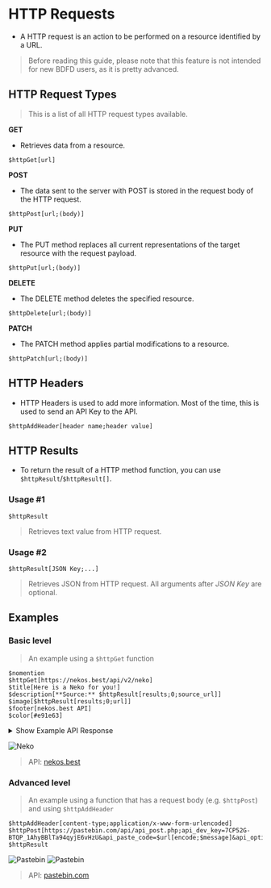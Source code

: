 # HTTP Requests
- A HTTP request is an action to be performed on a resource identified by a URL.
> Before reading this guide, please note that this feature is not intended for new BDFD users, as it is pretty advanced.

## HTTP Request Types
> This is a list of all HTTP request types available.

**GET**
- Retrieves data from a resource.
```
$httpGet[url]
```

**POST**
- The data sent to the server with POST is stored in the request body of the HTTP request.
```
$httpPost[url;(body)]
```

**PUT**
- The PUT method replaces all current representations of the target resource with the request payload.
```
$httpPut[url;(body)]
```

**DELETE**
- The DELETE method deletes the specified resource.
```
$httpDelete[url;(body)]
```

**PATCH**
- The PATCH method applies partial modifications to a resource.
```
$httpPatch[url;(body)]
```

## HTTP Headers
- HTTP Headers is used to add more information. Most of the time, this is used to send an API Key to the API.
```
$httpAddHeader[header name;header value]
```

## HTTP Results
- To return the result of a HTTP method function, you can use `$httpResult`/`$httpResult[]`.

### Usage #1
```
$httpResult
``` 
> Retrieves text value from HTTP request.

### Usage #2
```
$httpResult[JSON Key;...]
```
> Retrieves JSON from HTTP request. All arguments after *JSON Key* are optional.

## Examples

### Basic level
> An example using a `$httpGet` function
```
$nomention
$httpGet[https://nekos.best/api/v2/neko]
$title[Here is a Neko for you!]
$description[**Source:** $httpResult[results;0;source_url]]
$image[$httpResult[results;0;url]]
$footer[nekos.best API]
$color[#e91e63]
```

<details><summary>Show Example API Response</summary>

```json
{
    "results":[
        {
            "artist_href":"https://www.pixiv.net/en/users/4284365",
            "artist_name":"イカたると",
            "source_url":"https://www.pixiv.net/en/artworks/55142454",
            "url":"https://nekos.best/api/v2/neko/0023.png"
        }
    ]
}
```

</details>

![Neko](https://i.imgur.com/grfUOlX.png)
> API: [nekos.best](https://docs.nekos.best)
### Advanced level
> An example using a function that has a request body (e.g. `$httpPost`) and using `$httpAddHeader`
```
$httpAddHeader[content-type;application/x-www-form-urlencoded]
$httpPost[https://pastebin.com/api/api_post.php;api_dev_key=7CP52G-BTQP_1AhyBBlTa94qyjE6vHzU&api_paste_code=$url[encode;$message]&api_option=paste]
$httpResult
```
![Pastebin](https://i.imgur.com/UvjmdsK.png)
![Pastebin](https://i.imgur.com/EalIOA7.png)
> API: [pastebin.com](https://pastebin.com/doc_api)

